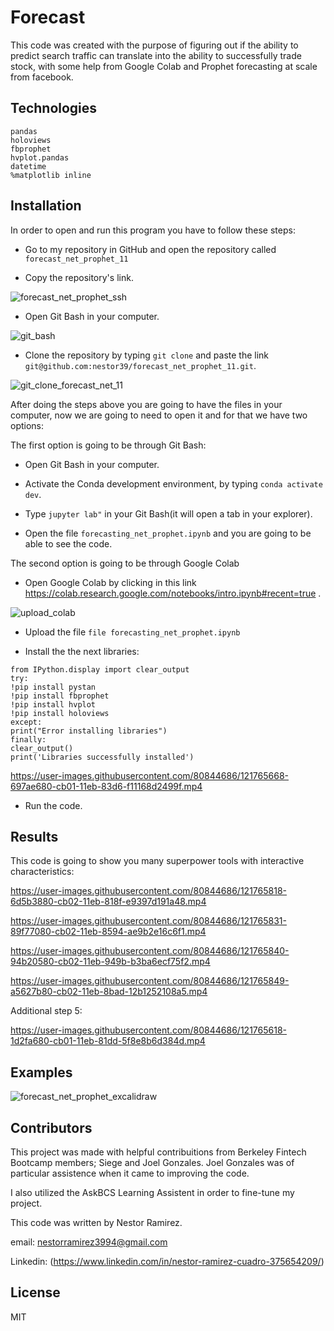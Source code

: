 # Forecast 
This code was created with the purpose of figuring out if the ability to predict search traffic can translate into the ability to successfully trade stock, with some help from Google Colab and Prophet forecasting at scale from facebook.

## Technologies
```
pandas
holoviews 
fbprophet 
hvplot.pandas
datetime
%matplotlib inline
```

## Installation

In order to open and run this program you have to follow these steps:

* Go to my repository in GitHub and open the repository called ```forecast_net_prophet_11```

* Copy the repository's link.

![forecast_net_prophet_ssh](https://user-images.githubusercontent.com/80844686/121765219-38e57d80-cafe-11eb-89a0-a8cbc27c228d.jpeg)


* Open Git Bash in your computer.

![git_bash](https://user-images.githubusercontent.com/80844686/115638940-40d82c80-a2c8-11eb-816a-e991b245cd88.jpg)

* Clone the repository by typing ```git clone``` and paste the link ``` git@github.com:nestor39/forecast_net_prophet_11.git ```.

![git_clone_forecast_net_11](https://user-images.githubusercontent.com/80844686/121765210-24a18080-cafe-11eb-8264-9b5c48e05f68.jpg)


After doing the steps above you are going to have the files in your computer, now we are going to need to open it and for that we have two options: 

The first option is going to be through Git Bash:
 * Open Git Bash in your computer.
  
  * Activate  the Conda development environment, by typing ```conda activate dev```.
  
 * Type  ```jupyter lab"``` in your Git Bash(it will open a tab in your explorer).
  
 * Open the file ```forecasting_net_prophet.ipynb``` and you are going to be able to see the code.

The second option is going to be through Google Colab
  * Open Google Colab by clicking in this link https://colab.research.google.com/notebooks/intro.ipynb#recent=true . 
  
  ![upload_colab](https://user-images.githubusercontent.com/80844686/121765292-ad202100-cafe-11eb-9340-e7da5633fe96.jpg)

  
  * Upload the file ```file forecasting_net_prophet.ipynb``` 
  
  * Install the the next libraries:
  ```
from IPython.display import clear_output
try:
  !pip install pystan
  !pip install fbprophet
  !pip install hvplot
  !pip install holoviews
except:
  print("Error installing libraries")
finally:
  clear_output()
  print('Libraries successfully installed')
  ```
  
https://user-images.githubusercontent.com/80844686/121765668-697ae680-cb01-11eb-83d6-f11168d2499f.mp4


  
  * Run the code.
  

## Results

This code is going to show you many superpower tools with interactive characteristics:


https://user-images.githubusercontent.com/80844686/121765818-6d5b3880-cb02-11eb-818f-e9397d191a48.mp4



https://user-images.githubusercontent.com/80844686/121765831-89f77080-cb02-11eb-8594-ae9b2e16c6f1.mp4


https://user-images.githubusercontent.com/80844686/121765840-94b20580-cb02-11eb-949b-b3ba6ecf75f2.mp4



https://user-images.githubusercontent.com/80844686/121765849-a5627b80-cb02-11eb-8bad-12b1252108a5.mp4




Additional step 5:


https://user-images.githubusercontent.com/80844686/121765618-1d2fa680-cb01-11eb-81dd-5f8e8b6d384d.mp4




## Examples

![forecast_net_prophet_excalidraw](https://user-images.githubusercontent.com/80844686/121763729-21ed5e00-caf3-11eb-9e9d-5c213c016c50.jpeg)


## Contributors

This project was made with helpful contribuitions from Berkeley Fintech Bootcamp members; Siege and Joel Gonzales. Joel Gonzales was of particular assistence when it came to improving the code.

I also utilized the AskBCS Learning Assistent in order to fine-tune my project.

This code was written by Nestor Ramirez.

email: nestorramirez3994@gmail.com

Linkedin: (https://www.linkedin.com/in/nestor-ramirez-cuadro-375654209/)


## License
MIT
